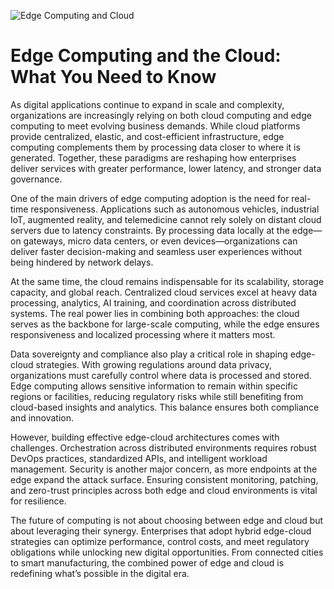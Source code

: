 ![Edge Computing and Cloud](https://jelvix.com/wp-content/uploads/2020/03/cloud-and-edge.jpg)

# Edge Computing and the Cloud: What You Need to Know

As digital applications continue to expand in scale and complexity, organizations are increasingly relying on both cloud computing and edge computing to meet evolving business demands. While cloud platforms provide centralized, elastic, and cost-efficient infrastructure, edge computing complements them by processing data closer to where it is generated. Together, these paradigms are reshaping how enterprises deliver services with greater performance, lower latency, and stronger data governance.

One of the main drivers of edge computing adoption is the need for real-time responsiveness. Applications such as autonomous vehicles, industrial IoT, augmented reality, and telemedicine cannot rely solely on distant cloud servers due to latency constraints. By processing data locally at the edge—on gateways, micro data centers, or even devices—organizations can deliver faster decision-making and seamless user experiences without being hindered by network delays.

At the same time, the cloud remains indispensable for its scalability, storage capacity, and global reach. Centralized cloud services excel at heavy data processing, analytics, AI training, and coordination across distributed systems. The real power lies in combining both approaches: the cloud serves as the backbone for large-scale computing, while the edge ensures responsiveness and localized processing where it matters most.

Data sovereignty and compliance also play a critical role in shaping edge-cloud strategies. With growing regulations around data privacy, organizations must carefully control where data is processed and stored. Edge computing allows sensitive information to remain within specific regions or facilities, reducing regulatory risks while still benefiting from cloud-based insights and analytics. This balance ensures both compliance and innovation.

However, building effective edge-cloud architectures comes with challenges. Orchestration across distributed environments requires robust DevOps practices, standardized APIs, and intelligent workload management. Security is another major concern, as more endpoints at the edge expand the attack surface. Ensuring consistent monitoring, patching, and zero-trust principles across both edge and cloud environments is vital for resilience.

The future of computing is not about choosing between edge and cloud but about leveraging their synergy. Enterprises that adopt hybrid edge-cloud strategies can optimize performance, control costs, and meet regulatory obligations while unlocking new digital opportunities. From connected cities to smart manufacturing, the combined power of edge and cloud is redefining what’s possible in the digital era.
